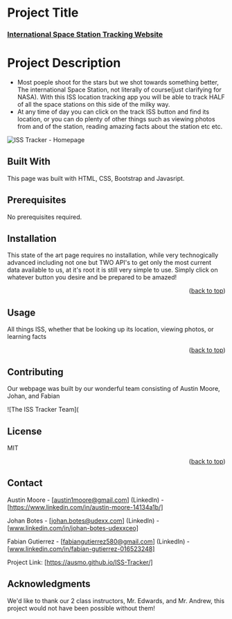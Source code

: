 # Project Title

### [International Space Station Tracking Website](https://ausmo.github.io/ISS-Tracker/)

# Project Description

- Most poeple shoot for the  stars but we shot towards something better, The international Space Station, not literally of course(just clarifying for NASA). With this ISS location tracking app you will be able to track HALF of all the space stations on this side of the milky way. 
- At any time of day you can click on the track ISS button and find its location, or you can do plenty of other things such as viewing photos from and of the station, reading amazing facts about the station etc etc.

![ISS Tracker - Homepage](https://github.com/JohanBotes/jb-SMU07-08-Project01-ISSTrackerWebsite/blob/main/IISTrackerHomepage.png)

## Built With

This page was built with HTML, CSS, Bootstrap and Javasript.

## Prerequisites

No prerequisites required.

## Installation

This state of the art page requires no installation, while very technogically advanced including not one but TWO API's to get only the most current data available to us, at it's root it is still very simple to use. Simply click on whatever button you desire and be prepared to be amazed!

<p align="right">(<a href="#readme-top">back to top</a>)</p>

## Usage
All things ISS, whether that be looking up its location, viewing photos, or learning facts
<p align="right">(<a href="#readme-top">back to top</a>)</p>

## Contributing

Our webpage was built by our wonderful team consisting of Austin Moore, Johan, and Fabian

![The ISS Tracker Team](

## License

MIT 

<p align="right">(<a href="#readme-top">back to top</a>)</p>



<!-- CONTACT -->
## Contact

Austin Moore - [austin1moore@gmail.com]
(LinkedIn) - [https://www.linkedin.com/in/austin-moore-14134a1b/]

Johan Botes - [johan.botes@udexx.com]
(LinkedIn) - [www.linkedin.com/in/johan-botes-udexxceo]

Fabian Gutierrez - [fabiangutierrez580@gmail.com]
(LinkedIn) - [www.linkedin.com/in/fabian-gutierrez-016523248]


Project Link: [https://ausmo.github.io/ISS-Tracker/]






<!-- ACKNOWLEDGMENTS -->
## Acknowledgments
We'd like to thank our 2 class instructors, Mr. Edwards, and Mr. Andrew, this project would not have been possible without them!


<!-- MARKDOWN LINKS & IMAGES -->
